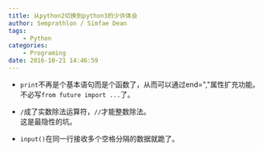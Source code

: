 ```yaml
---
title: 从python2切换到python3的少许体会
author: Semprathlon / Simfae Dean
tags:
	- Python
categories:
	- Programing
date: 2016-10-21 14:46:59
---
```

- `print`不再是个基本语句而是个函数了，从而可以通过end=","属性扩充功能。  
    不必写`from future import ...`了。  

- `/`成了实数除法运算符，`//`才能整数除法。  
    这是最隐性的坑。  

- `input()`在同一行接收多个空格分隔的数据就跪了。